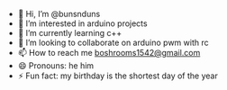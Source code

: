 - 👋 Hi, I’m @bunsnduns
- 👀 I’m interested in arduino projects
- 🌱 I’m currently learning c++
- 💞️ I’m looking to collaborate on arduino pwm with rc
- 📫 How to reach me boshrooms1542@gmail.com
- 😄 Pronouns: he him 
- ⚡ Fun fact: my birthday is the shortest day of the year

<!---
bunsnduns/bunsnduns is a ✨ special ✨ repository because its `README.md` (this file) appears on your GitHub profile.
You can click the Preview link to take a look at your changes.
--->
